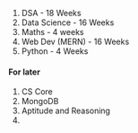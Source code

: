 1. DSA - 18 Weeks
2. Data Science - 16 Weeks
3. Maths - 4 weeks
4. Web Dev (MERN) - 16 Weeks
5. Python - 4 Weeks

#### For later
1. CS Core
2. MongoDB
3. Aptitude and Reasoning
4. 